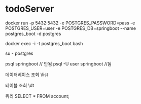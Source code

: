 # todoServer

docker run -p 5432:5432 -e POSTGRES_PASSWORD=pass -e POSTGRES_USER=user -e POSTGRES_DB=springboot --name postgres_boot -d postgres

docker exec -i -t postgres_boot bash

su - postgres

psql springboot // 안됨
psql -U user springboot //됨

데이터베이스 조회
\list

테이블 조회
\dt

쿼리
SELECT * FROM account;

